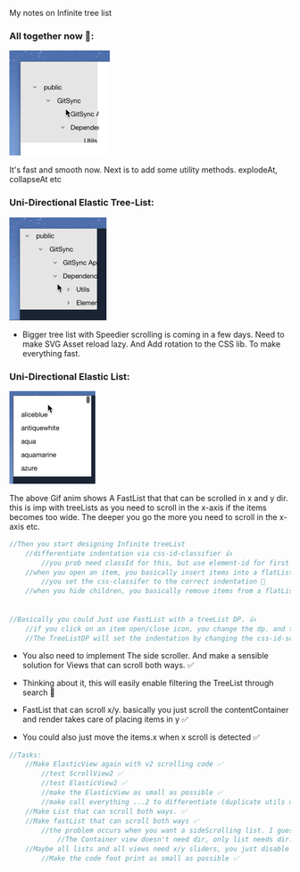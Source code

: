 My notes on Infinite tree list <!--more--> 

### All together now 🎉: 

<img width="180" alt="img" src="https://raw.githubusercontent.com/stylekit/img/master/elastic_fast_tree_list.mov.gif">

It's fast and smooth now. Next is to add some utility methods. explodeAt, collapseAt etc

### Uni-Directional Elastic Tree-List:

<img width="174" alt="img" src="https://raw.githubusercontent.com/stylekit/img/master/infinite_tree_liste.mov.gif">

- Bigger tree list with Speedier scrolling is coming in a few days. Need to make SVG Asset reload lazy. And Add rotation to the CSS lib. To make everything fast. 

### Uni-Directional Elastic List:

<img width="154" alt="img" src="https://raw.githubusercontent.com/stylekit/img/master/UniElasticList.mov.gif">

The above Gif anim shows A FastList that that can be scrolled in x and y dir. this is imp with treeLists as you need to scroll in the x-axis if the items becomes too wide. The deeper you go the more you need to scroll in the x-axis etc. 

```swift
//Then you start designing Infinite treeList 
    //differentiate indentation via css-id-classifier 👍
        //you prob need classId for this, but use element-id for first interpolation 🚫 (not in the start)
    //when you open an item, you basically insert items into a flatList 🚫
        //you set the css-classifer to the correct indentation 🚫
    //when you hide children, you basically remove items from a flatList 🚫
    
    
//Basically you could Just use FastList with a treeList DP. 👍
    //if you click on an item open/close icon, you change the dp. and the dp changes FastList 👍
    //The TreeListDP will set the indentation by changing the css-id-selector 👍
```

- You also need to implement The side scroller. And make a sensible solution for Views that can scroll both ways. ✅
- Thinking about it, this will easily enable filtering the TreeList through search 💯

- FastList that can scroll x/y. basically you just scroll the contentContainer and render takes care of placing items in y ✅
- You could also just move the items.x when x scroll is detected ✅

```swift
//Tasks:
	//Make ElasticView again with v2 scrolling code ✅
		//test ScrollView2 ✅
		//test ElasticView2 ✅
		//make the ElasticView as small as possible ✅
		//make call everything ...2 to differentiate (duplicate utils code if needed) 
	//Make List that can scroll both ways. ✅
	//Make fastList that can scroll both ways ✅
		//the problem occurs when you want a sideScrolling list. I guess this can be toggled via bool flag. ✅
			//The Container view doesn't need dir, only list needs dir. as containerview is x/y directional ✅
	//Maybe all lists and all views need x/y sliders, you just disable them when there is enough views ✅
		//Make the code foot print as small as possible ✅
```